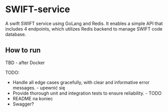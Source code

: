 # SWIFT-service
A swift SWIFT service using GoLang and Redis. It enables a simple API that includes 4 endpoints, which utilizes Redis backend to manage SWIFT code database. 

## How to run

TBD - after Docker

TODO:
- Handle all edge cases gracefully, with clear and informative error messages. - upewnić się
- Provide thorough unit and integration tests to ensure reliability. - TODO
- README na koniec
- Swagger?